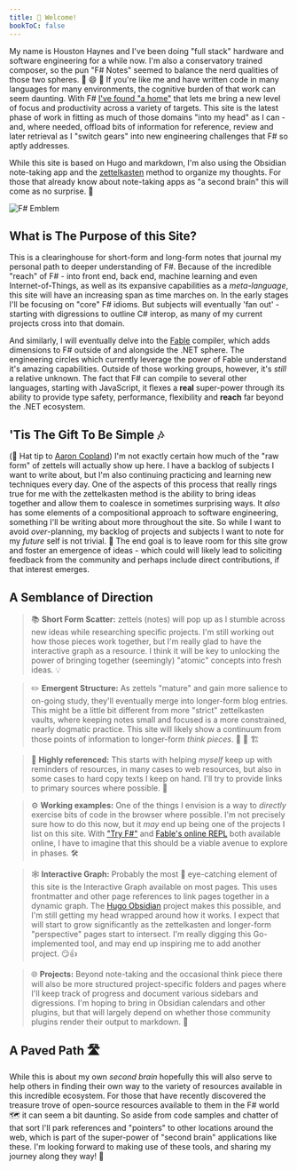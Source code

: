 ```yaml
---
title: 🎼 Welcome!
bookToC: false
---
```


My name is Houston Haynes and I've been doing "full stack" hardware and software engineering for a while now. I'm also a conservatory trained composer, so the pun "F# Notes" seemed to balance the nerd qualities of those two spheres. 🎵 😄 📐 If you're like me and have written code in many languages for many environments, the cognitive burden of that work can seem daunting. With F# [I've found "a home"](perspectives/WTFSIN_1) that lets me bring a new level of focus and productivity across a variety of targets. This site is the latest phase of work in fitting as much of those domains "into my head" as I can - and, where needed, offload bits of information for reference, review and later retrieval as I "switch gears" into new engineering challenges that F# so aptly addresses.

While this site is based on Hugo and markdown, I'm also using the Obsidian note-taking app and the [zettelkasten](https://zettelkasten.de/) method to organize my thoughts. For those that already know about note-taking apps as "a second brain" this will come as no surprise. 🧠

![F# Emblem](/img/svg/F_Sharp_logo.svg)

## What is The Purpose of this Site?

 This is a clearinghouse for short-form and long-form notes that journal my personal path to deeper understanding of F#. Because of the incredible "reach" of F# - into front end, back end, machine learning and even Internet-of-Things, as well as its expansive capabilities as a *meta-language*, this site will have an increasing span as time marches on. In the early stages I'll be focusing on "core" F# idioms. But  subjects will eventually 'fan out' - starting with digressions to outline C# interop, as many of my current projects cross into that domain.

 And similarly, I will eventually delve into the [Fable](https://fable.io) compiler, which adds dimensions to F# outside of and alongside the .NET sphere. The engineering circles which currently leverage the power of Fable understand it's amazing capabilities. Outside of those working groups, however, it's *still* a relative unknown. The fact that F# can compile to several other languages, starting with JavaScript, it flexes a __real__ super-power through its ability to provide type safety, performance, flexibility and __reach__ far beyond the .NET ecosystem.

## 'Tis The Gift To Be Simple 🎶

 (🎩 Hat tip to [Aaron Copland](https://www.youtube.com/watch?reload=9&v=JI6RYZygevA)) I'm not exactly certain how much of the "raw form" of zettels will actually show up here. I have a backlog of subjects I want to write about, but I'm also continuing practicing and learning new techniques every day. One of the aspects of this process that really rings true for me with the zettelkasten method is the ability to bring ideas together and allow them to coalesce in sometimes surprising ways. It *also* has some elements of a compositional approach to software engineering, something I'll be writing about more throughout the site. So while I want to avoid *over*-planning, my backlog of projects and subjects I want to note for my *future* self is not trivial. 🫰 The end goal is to leave room for this site grow and foster an emergence of ideas - which could will likely lead to soliciting feedback from the community and perhaps include direct contributions, if that interest emerges.

## A Semblance of Direction

> 📚 __Short Form Scatter:__ zettels (notes) will pop up as I stumble across new ideas while researching specific projects. I'm still working out how those pieces work together, but I'm really glad to have the interactive graph as a resource. I think it will be key to unlocking the power of bringing together (seemingly) "atomic" concepts into fresh ideas. 💡

> ✏️ __Emergent Structure:__ As zettels "mature" and gain more salience to on-going study, they'll eventually merge into longer-form blog entries. This might be a little bit different from more "strict" zettelkasten vaults, where keeping notes small and focused is a more constrained, nearly dogmatic practice. This site will likely show a continuum from those points of information to longer-form *think pieces*. 🚧 🤔 🏗️

> 🔗 __Highly referenced:__ This starts with helping *myself* keep up with reminders of resources, in many cases to web resources, but also in some cases to hard copy texts I keep on hand. I'll try to provide links to primary sources where possible. 🔖

> ⚙️ __Working examples:__ One of the things I envision is a way to *directly* exercise bits of code in the browser where possible. I'm not precisely sure how to do this now, but it *may* end up being one of the projects I list on this site. With ["Try F#"](https://try.fsharp.org) and [Fable's online REPL](https://fable.io/repl/) both available online, I have to imagine that this should be a viable avenue to explore in phases. 🛠️

> 🕸️ __Interactive Graph:__ Probably the most 👀 eye-catching element of this site is the Interactive Graph available on most pages. This uses frontmatter and other page references to link pages together in a dynamic graph. The [Hugo Obsidian](https://github.com/jackyzha0/hugo-obsidian) project makes this possible, and I'm still getting my head wrapped around how it works. I expect that will start to grow significantly as the zettelkasten and longer-form "perspective" pages start to intersect. I'm really digging this Go-implemented tool, and may end up inspiring me to add another project. 😏👍

> 🌐 __Projects:__ Beyond note-taking and the occasional think piece there will also be more structured project-specific folders and pages where I'll keep track of progress and document various sidebars and digressions. I'm hoping to bring in Obsidian calendars and other plugins, but that will largely depend on whether those community plugins render their output to markdown. 📆

## A Paved Path 🛣️

 While this is about my own *second brain* hopefully this will also serve to help others in finding their own way to the variety of resources available in this incredible ecosystem. For those that have recently discovered the treasure trove of open-source resources available to them in the F# world 🗺️ it can seem a bit daunting. So aside from code samples and chatter of that sort I'll park references and "pointers" to other locations around the web, which is part of the super-power of "second brain" applications like these. I'm looking forward to making use of these tools, and sharing my journey along they way! 🚵